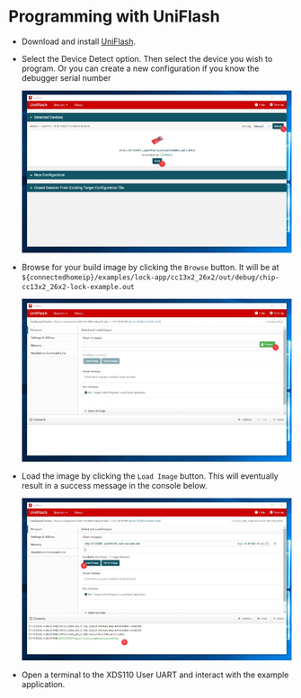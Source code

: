 # Programming with UniFlash

-   Download and install [UniFlash][uniflash].

-   Select the Device Detect option. Then select the device you wish to program.
    Or you can create a new configuration if you know the debugger serial number

    ![UniFlash step 1](images/uniflash-1.jpg)

-   Browse for your build image by clicking the `Browse` button. It will be at
    `${connectedhomeip}/examples/lock-app/cc13x2_26x2/out/debug/chip-cc13x2_26x2-lock-example.out`

    ![UniFlash step 2](images/uniflash-2.jpg)

-   Load the image by clicking the `Load Image` button. This will eventually
    result in a success message in the console below.

    ![UniFlash step 3](images/uniflash-3.jpg)

-   Open a terminal to the XDS110 User UART and interact with the example
    application.

[uniflash]: https://www.ti.com/tool/download/UNIFLASH
